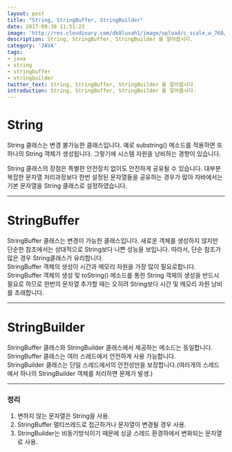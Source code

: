 ```yaml
---
layout: post
title: "String, StringBuffer, StringBuilder"
date: 2017-09-30 11:51:23
image: 'http://res.cloudinary.com/dk8luxah1/image/upload/c_scale,w_760/v1502208952/coding.jpg'
description: String, StringBuffer, StringBuilder 를 알아봅시다.
category: 'JAVA'
tags:
- java
- string
- stringbuffer
- stringbuilder
twitter_text: String, StringBuffer, StringBuilder 를 알아봅시다.
introduction: String, StringBuffer, StringBuilder 를 알아봅시다.
---
```

# String

String 클래스는 변경 불가능한 클래스입니다. 예로 substring() 메소드를 적용하면 또 하나의 String 객체가 생성됩니다. 그렇기에 시스템 자원을 낭비하는 경향이 있습니다.

String 클래스의 장점은 특별한 안전장치 없이도 안전하게 공유될 수 있습니다. 대부분 복잡한 문자열 처리과정보다 한번 설정된 문자열들을 공유하는 경우가 많아 자바에서는 기본 문자열을 String 클래스로 설정하였습니다.


- - -
# StringBuffer

StringBuffer 클래스는 변경이 가능한 클래스입니다. 새로운 객체를 생성하지 않지만 단순한 참조에서는 상대적으로 String보다 나쁜 성능을 보입니다. 따라서, 단순 참조가 많은 경우 String클래스가 유리합니다.<br />StringBuffer 객체의 생성이 시간과 메모리 자원을 가장 많이 필요로합니다.<br /> StringBuffer 객체의 생성 및 toString() 메소드를 통한 String 객체의 생성을 반드시 필요로 하므로 한번의 문자열 추가할 때는 오히려 String보다 시간 및 메모리 자원 낭비를 초래합니다.


- - -
# StringBuilder

StringBuffer 클래스와 StringBuilder 클래스에서 제공하는 메소드는 동일합니다.<br/>StringBuffer 클래스는 여러 스레드에서 안전하게 사용 가능합니다.<br />StringBuilder 클래스는 단일 스레드에서의 안전성만을 보장합니다.(여러개의 스레드에서 하나의 StringBuilder 객체를 처리하면 문제가 발생.)


- - -
### 정리

1. 변하지 않는 문자열은 String을 사용.<br />
2. StringBuffer 멀티쓰레드로 접근하거나 문자열이 변경될 경우 사용.<br />
3. StringBuilder는 비동기방식이기 때문에 싱글 스레드 환경하에서 변화되는 문자열로 사용.<br />






















